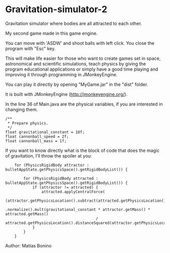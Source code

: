 # Gravitation-simulator-2
Gravitation simulator where bodies are all attracted to each other.

My second game made in this game engine.

You can move with 'ASDW' and shoot balls with left click. You close the program with "Esc" key.

This will make life easier for those who want to create games set in space, astronomical and scientific simulations, teach physics by giving the program educational applications or simply have a good time playing and improving it through programming in JMonkeyEngine.

You can play it directly by opening "MyGame.jar" in the "dist" folder.

It is built with JMonkeyEngine (http://jmonkeyengine.org/).

In the line 36 of Main.java are the physical variables, if you are interested in changing them.
     
    /**
     * Prepare physics.
     */
    float gravitational_constant = 10f;
    float cannonball_speed = 2f;
    float cannonball_mass = 1f;

If you want to know directly what is the block of code that does the magic of gravitation, I'll throw the spoiler at you:

        for (PhysicsRigidBody attractor : bulletAppState.getPhysicsSpace().getRigidBodyList()) {

            for (PhysicsRigidBody attracted : bulletAppState.getPhysicsSpace().getRigidBodyList()) {
                if (attractor != attracted) {
                    attracted.applyCentralForce(
                            (attractor.getPhysicsLocation().subtract(attracted.getPhysicsLocation()))
                                    .normalize().mult(gravitational_constant * attractor.getMass() * attracted.getMass()
                                            / attracted.getPhysicsLocation().distanceSquared(attractor.getPhysicsLocation())));
                }
            }
        }


Author: Matías Bonino
